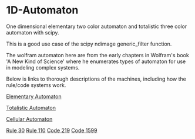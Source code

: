 # 1D-Automaton
One dimensional elementary two color automaton and totalistic three color automaton with scipy.

This is a good use case of the scipy ndimage generic_filter function.

The wolfram automaton here are from the early chapters in Wolfram's book 'A New Kind of Science' where he enumerates types of automaton for use in modeling complex systems. 

Below is links to thorough descriptions of the machines, including how the rule/code systems work.

[Elementary Automaton](http://mathworld.wolfram.com/ElementaryCellularAutomaton.html)

[Totalistic Automaton](http://mathworld.wolfram.com/TotalisticCellularAutomaton.html)

[Cellular Automaton](https://en.wikipedia.org/wiki/Cellular_automaton)

[Rule 30](img\R30.PNG)
[Rule 110](img\R110.PNG)
[Code 219](img\C219.PNG)
[Code 1599](img\C1599.PNG)
